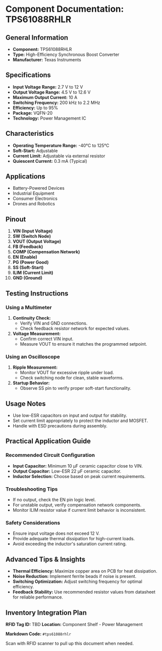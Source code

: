 # Component Documentation: TPS61088RHLR

## General Information

- **Component:** TPS61088RHLR
- **Type:** High-Efficiency Synchronous Boost Converter
- **Manufacturer:** Texas Instruments

## Specifications

- **Input Voltage Range:** 2.7 V to 12 V
- **Output Voltage Range:** 4.5 V to 12.6 V
- **Maximum Output Current:** 10 A
- **Switching Frequency:** 200 kHz to 2.2 MHz
- **Efficiency:** Up to 95%
- **Package:** VQFN-20
- **Technology:** Power Management IC

## Characteristics

- **Operating Temperature Range:** -40°C to 125°C
- **Soft-Start:** Adjustable
- **Current Limit:** Adjustable via external resistor
- **Quiescent Current:** 0.3 mA (Typical)

## Applications

- Battery-Powered Devices
- Industrial Equipment
- Consumer Electronics
- Drones and Robotics

## Pinout

1. **VIN (Input Voltage)**
2. **SW (Switch Node)**
3. **VOUT (Output Voltage)**
4. **FB (Feedback)**
5. **COMP (Compensation Network)**
6. **EN (Enable)**
7. **PG (Power Good)**
8. **SS (Soft-Start)**
9. **ILIM (Current Limit)**
10. **GND (Ground)**

## Testing Instructions

### Using a Multimeter

1. **Continuity Check:**
    - Verify VIN and GND connections.
    - Check feedback resistor network for expected values.
2. **Voltage Measurement:**
    - Confirm correct VIN input.
    - Measure VOUT to ensure it matches the programmed setpoint.

### Using an Oscilloscope

1. **Ripple Measurement:**
    - Monitor VOUT for excessive ripple under load.
    - Check switching node for clean, stable waveforms.
2. **Startup Behavior:**
    - Observe SS pin to verify proper soft-start functionality.

## Usage Notes

- Use low-ESR capacitors on input and output for stability.
- Set current limit appropriately to protect the inductor and MOSFET.
- Handle with ESD precautions during assembly.

## Practical Application Guide

### Recommended Circuit Configuration

- **Input Capacitor:** Minimum 10 µF ceramic capacitor close to VIN.
- **Output Capacitor:** Low-ESR 22 µF ceramic capacitor.
- **Inductor Selection:** Choose based on peak current requirements.

### Troubleshooting Tips

- If no output, check the EN pin logic level.
- For unstable output, verify compensation network components.
- Monitor ILIM resistor value if current limit behavior is inconsistent.

### Safety Considerations

- Ensure input voltage does not exceed 12 V.
- Provide adequate thermal dissipation for high-current loads.
- Avoid exceeding the inductor's saturation current rating.

## Advanced Tips & Insights

- **Thermal Efficiency:** Maximize copper area on PCB for heat dissipation.
- **Noise Reduction:** Implement ferrite beads if noise is present.
- **Switching Optimization:** Adjust switching frequency for optimal efficiency.
- **Feedback Stability:** Use recommended resistor values from datasheet for reliable performance.

## Inventory Integration Plan

**RFID Tag ID:** TBD **Location:** Component Shelf - Power Management

**Markdown Code:** `#tps61088rhlr`

Scan with RFID scanner to pull up this document when needed.